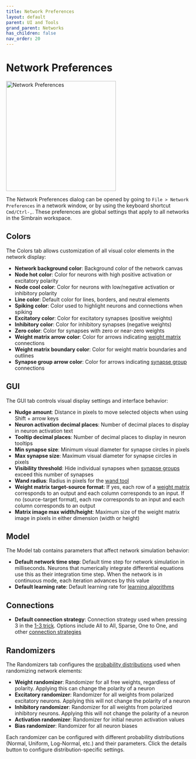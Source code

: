 ```yaml
---
title: Network Preferences
layout: default
parent: UI and Tools
grand_parent: Networks
has_children: false
nav_order: 20
---
```


# Network Preferences

<img src="/assets/images/networkPreferences.png" alt="Network Preferences" style="width:300px;"/>

The Network Preferences dialog can be opened by going to `File > Network Preferences` in a network window, or by using the keyboard shortcut `Cmd/Ctrl-,`. These preferences are global settings that apply to all networks in the Simbrain workspace.

## Colors

The Colors tab allows customization of all visual color elements in the network display:

- **Network background color**: Background color of the network canvas
- **Node hot color**: Color for neurons with high positive activation or excitatory polarity  
- **Node cool color**: Color for neurons with low/negative activation or inhibitory polarity
- **Line color**: Default color for lines, borders, and neutral elements
- **Spiking color**: Color used to highlight neurons and connections when spiking
- **Excitatory color**: Color for excitatory synapses (positive weights)
- **Inhibitory color**: Color for inhibitory synapses (negative weights)
- **Zero color**: Color for synapses with zero or near-zero weights
- **Weight matrix arrow color**: Color for arrows indicating [weight matrix](../arraysMatrices) connections
- **Weight matrix boundary color**: Color for weight matrix boundaries and outlines
- **Synapse group arrow color**: Color for arrows indicating [synapse group](../synapsegroups) connections

## GUI

The GUI tab controls visual display settings and interface behavior:

- **Nudge amount**: Distance in pixels to move selected objects when using Shift + arrow keys
- **Neuron activation decimal places**: Number of decimal places to display in neuron activation text
- **Tooltip decimal places**: Number of decimal places to display in neuron tooltips
- **Min synapse size**: Minimum visual diameter for synapse circles in pixels
- **Max synapse size**: Maximum visual diameter for synapse circles in pixels
- **Visibility threshold**: Hide individual synapses when [synapse groups](../synapsegroups) exceed this number of synapses
- **Wand radius**: Radius in pixels for the [wand tool](../buildingBasics#using-the-wand)
- **Weight matrix target-source format**: If yes, each row of a [weight matrix](../arraysMatrices) corresponds to an output and each column corresponds to an input. If no (source-target format), each row corresponds to an input and each column corresponds to an output
- **Matrix image max width/height**: Maximum size of the weight matrix image in pixels in either dimension (width or height)

## Model

The Model tab contains parameters that affect network simulation behavior:

- **Default network time step**: Default time step for network simulation in milliseconds. Neurons that numerically integrate differential equations use this as their integration time step. When the network is in continuous mode, each iteration advances by this value
- **Default learning rate**: Default learning rate for [learning algorithms](../learning/)

## Connections

- **Default connection strategy**: Connection strategy used when pressing 3 in the [1-3 trick](../buildingBasics.html#quick-connect-1-2-and-1-3-tricks). Options include All to All, Sparse, One to One, and other [connection strategies](../connections/)

## Randomizers

The Randomizers tab configures the [probability distributions](../../utilities/randomizers) used when randomizing network elements:

- **Weight randomizer**: Randomizer for all free weights, regardless of polarity. Applying this can change the polarity of a neuron
- **Excitatory randomizer**: Randomizer for all weights from polarized excitatory neurons. Applying this will not change the polarity of a neuron
- **Inhibitory randomizer**: Randomizer for all weights from polarized inhibitory neurons. Applying this will not change the polarity of a neuron  
- **Activation randomizer**: Randomizer for initial neuron activation values
- **Bias randomizer**: Randomizer for all neuron biases

Each randomizer can be configured with different probability distributions (Normal, Uniform, Log-Normal, etc.) and their parameters. Click the details button to configure distribution-specific settings.

